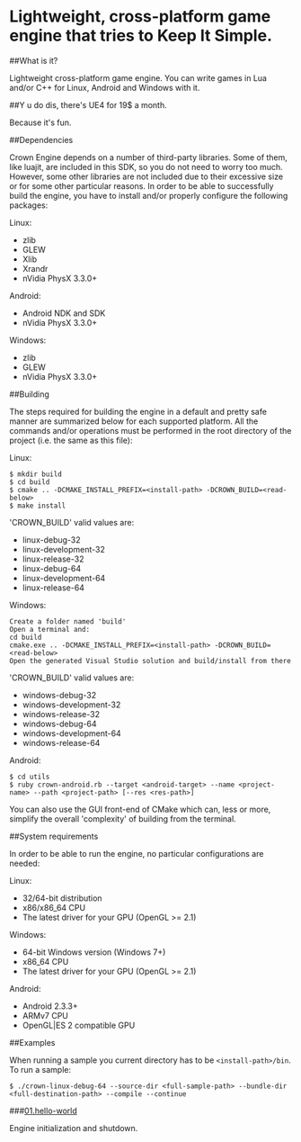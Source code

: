 Lightweight, cross-platform game engine that tries to Keep It Simple.
=====

##What is it?

Lightweight cross-platform game engine.
You can write games in Lua and/or C++ for Linux, Android and Windows with it.

##Y u do dis, there's UE4 for 19$ a month.

Because it's fun.

##Dependencies

Crown Engine depends on a number of third-party libraries.
Some of them, like luajit, are included in this SDK, so you do not need to worry too much.
However, some other libraries are not included due to their excessive size or for some other particular reasons.
In order to be able to successfully build the engine, you have to install and/or properly configure the following packages:

Linux:

* zlib
* GLEW
* Xlib
* Xrandr
* nVidia PhysX 3.3.0+

Android:

* Android NDK and SDK
* nVidia PhysX 3.3.0+

Windows:

* zlib
* GLEW
* nVidia PhysX 3.3.0+

##Building

The steps required for building the engine in a default and pretty safe manner are summarized below for each supported platform.
All the commands and/or operations must be performed in the root directory of the project (i.e. the same as this file):

Linux:

	$ mkdir build
	$ cd build
	$ cmake .. -DCMAKE_INSTALL_PREFIX=<install-path> -DCROWN_BUILD=<read-below>
	$ make install

'CROWN_BUILD' valid values are:

* linux-debug-32
* linux-development-32
* linux-release-32
* linux-debug-64
* linux-development-64
* linux-release-64

Windows:

	Create a folder named 'build'
	Open a terminal and:
	cd build
	cmake.exe .. -DCMAKE_INSTALL_PREFIX=<install-path> -DCROWN_BUILD=<read-below>
	Open the generated Visual Studio solution and build/install from there

'CROWN_BUILD' valid values are:

* windows-debug-32
* windows-development-32
* windows-release-32
* windows-debug-64
* windows-development-64
* windows-release-64

Android:

	$ cd utils
	$ ruby crown-android.rb --target <android-target> --name <project-name> --path <project-path> [--res <res-path>]

You can also use the GUI front-end of CMake which can, less or more, simplify the overall 'complexity' of building from the terminal.

##System requirements

 In order to be able to run the engine, no particular configurations are needed:

Linux:

* 32/64-bit distribution
* x86/x86_64 CPU
* The latest driver for your GPU (OpenGL >= 2.1)

Windows:

* 64-bit Windows version (Windows 7+)
* x86_64 CPU
* The latest driver for your GPU (OpenGL >= 2.1)

Android:

* Android 2.3.3+
* ARMv7 CPU
* OpenGL|ES 2 compatible GPU

##Examples

When running a sample you current directory has to be `<install-path>/bin`.
To run a sample:

	$ ./crown-linux-debug-64 --source-dir <full-sample-path> --bundle-dir <full-destination-path> --compile --continue

###[01.hello-world](https://github.com/taylor001/crown/tree/master/samples/01.hello-world)

Engine initialization and shutdown.

